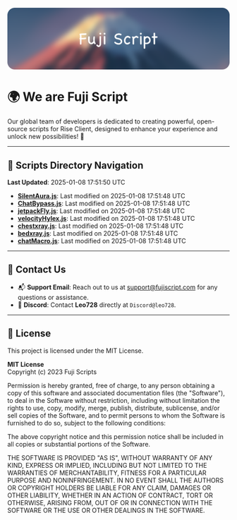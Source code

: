 ![Banner](.github/b.webp)

# 🌍 **We are Fuji Script**

Our global team of developers is dedicated to creating powerful, open-source scripts for Rise Client, designed to enhance your experience and unlock new possibilities! 🌟

---
<!-- SCRIPTS_NAVIGATION_START -->
## 📂 **Scripts Directory Navigation**

**Last Updated**: 2025-01-08 17:51:50 UTC

- **[SilentAura.js](scripts/SilentAura.js)**: Last modified on 2025-01-08 17:51:48 UTC
- **[ChatBypass.js](scripts/ChatBypass.js)**: Last modified on 2025-01-08 17:51:48 UTC
- **[jetpackFly.js](scripts/jetpackFly.js)**: Last modified on 2025-01-08 17:51:48 UTC
- **[velocityHylex.js](scripts/velocityHylex.js)**: Last modified on 2025-01-08 17:51:48 UTC
- **[chestxray.js](scripts/chestxray.js)**: Last modified on 2025-01-08 17:51:48 UTC
- **[bedxray.js](scripts/bedxray.js)**: Last modified on 2025-01-08 17:51:48 UTC
- **[chatMacro.js](scripts/chatMacro.js)**: Last modified on 2025-01-08 17:51:48 UTC

<!-- SCRIPTS_NAVIGATION_END -->

---

## 💬 **Contact Us**  
- 📬 **Support Email**: Reach out to us at [support@fujiscript.com](mailto:support@fujiscript.com) for any questions or assistance.  
- 💬 **Discord**: Contact **Leo728** directly at `Discord@leo728`.

---

## 📜 **License**

This project is licensed under the MIT License.  

**MIT License**  
Copyright (c) 2023 Fuji Scripts  

Permission is hereby granted, free of charge, to any person obtaining a copy of this software and associated documentation files (the "Software"), to deal in the Software without restriction, including without limitation the rights to use, copy, modify, merge, publish, distribute, sublicense, and/or sell copies of the Software, and to permit persons to whom the Software is furnished to do so, subject to the following conditions:  

The above copyright notice and this permission notice shall be included in all copies or substantial portions of the Software.  

THE SOFTWARE IS PROVIDED "AS IS", WITHOUT WARRANTY OF ANY KIND, EXPRESS OR IMPLIED, INCLUDING BUT NOT LIMITED TO THE WARRANTIES OF MERCHANTABILITY, FITNESS FOR A PARTICULAR PURPOSE AND NONINFRINGEMENT. IN NO EVENT SHALL THE AUTHORS OR COPYRIGHT HOLDERS BE LIABLE FOR ANY CLAIM, DAMAGES OR OTHER LIABILITY, WHETHER IN AN ACTION OF CONTRACT, TORT OR OTHERWISE, ARISING FROM, OUT OF OR IN CONNECTION WITH THE SOFTWARE OR THE USE OR OTHER DEALINGS IN THE SOFTWARE.  
